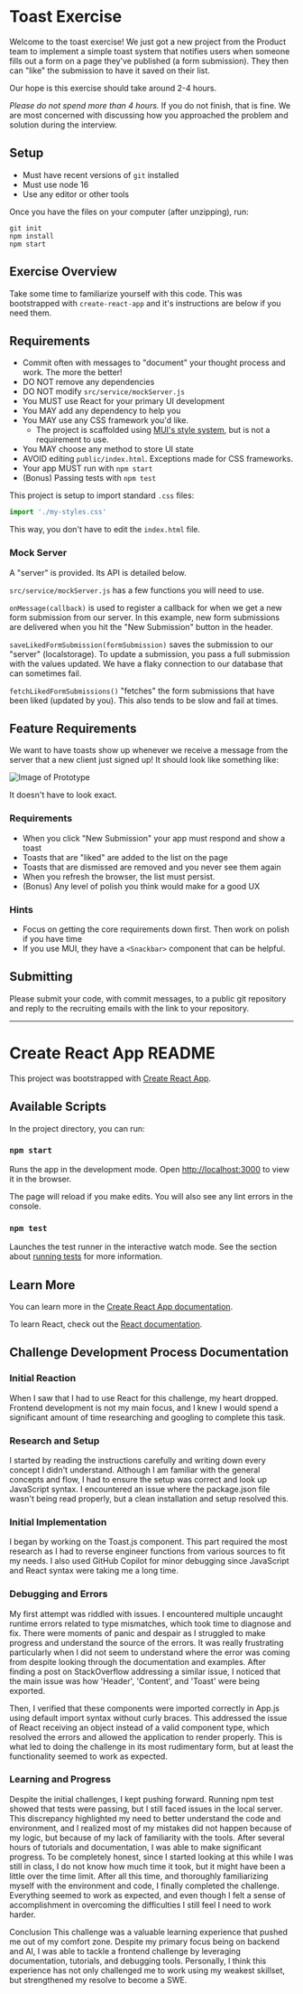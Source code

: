 # Toast Exercise

Welcome to the toast exercise! We just got a new project from the Product team to implement
a simple toast system that notifies users when someone fills out a form on a page they've published (a form submission).
They then can "like" the submission to have it saved on their list.

Our hope is this exercise should take around 2-4 hours.

_Please do not spend more than 4 hours._ If you do not finish, that is fine. We are
most concerned with discussing how you approached the problem and solution during the
interview.

## Setup

* Must have recent versions of `git` installed
* Must use node 16
* Use any editor or other tools

Once you have the files on your computer (after unzipping), run:

```shell
git init
npm install
npm start
```

## Exercise Overview

Take some time to familiarize yourself with this code. This was bootstrapped with `create-react-app`
and it's instructions are below if you need them.

## Requirements

* Commit often with messages to "document" your thought process and work. The more the better!
* DO NOT remove any dependencies
* DO NOT modify `src/service/mockServer.js`
* You MUST use React for your primary UI development
* You MAY add any dependency to help you
* You MAY use any CSS framework you'd like.
  * The project is scaffolded using [MUI's style system](https://mui.com/system/basics/), but is not a requirement to use.
* You MAY choose any method to store UI state
* AVOID editing `public/index.html`. Exceptions made for CSS frameworks.
* Your app MUST run with `npm start`
* (Bonus) Passing tests with `npm test`

This project is setup to import standard `.css` files:

```js
import './my-styles.css'
```

This way, you don't have to edit the `index.html` file.

### Mock Server

A "server" is provided. Its API is detailed below.

`src/service/mockServer.js` has a few functions you will need to use.

`onMessage(callback)` is used to register a callback for when we get a new form submission from
our server. In this example, new form submissions are delivered when you hit the "New Submission"
button in the header.

`saveLikedFormSubmission(formSubmission)` saves the submission to our "server" (localstorage). To update
a submission, you pass a full submission with the values updated. We have a flaky connection
to our database that can sometimes fail.

`fetchLikedFormSubmissions()` "fetches" the form submissions that have been liked (updated by you).
This also tends to be slow and fail at times.

## Feature Requirements

We want to have toasts show up whenever we receive a message from the server that a new client just
signed up! It should look like something like:

![Image of Prototype](prototype.png)

It doesn't have to look exact.

### Requirements

* When you click "New Submission" your app must respond and show a toast
* Toasts that are "liked" are added to the list on the page
* Toasts that are dismissed are removed and you never see them again
* When you refresh the browser, the list must persist.
* (Bonus) Any level of polish you think would make for a good UX

### Hints

* Focus on getting the core requirements down first. Then work on polish if you have time
* If you use MUI, they have a `<Snackbar>` component that can be helpful.

## Submitting

Please submit your code, with commit messages, to a public git repository and reply to
the recruiting emails with the link to your repository.

------------------------

Create React App README
================

This project was bootstrapped with [Create React App](https://github.com/facebook/create-react-app).

## Available Scripts

In the project directory, you can run:

### `npm start`

Runs the app in the development mode.
Open [http://localhost:3000](http://localhost:3000) to view it in the browser.

The page will reload if you make edits.
You will also see any lint errors in the console.

### `npm test`

Launches the test runner in the interactive watch mode.
See the section about [running tests](https://facebook.github.io/create-react-app/docs/running-tests) for more information.

## Learn More


You can learn more in the [Create React App documentation](https://facebook.github.io/create-react-app/docs/getting-started).

To learn React, check out the [React documentation](https://reactjs.org/).

## Challenge Development Process Documentation 

### Initial Reaction
When I saw that I had to use React for this challenge, my heart dropped. Frontend development is not my main focus, and I knew I would spend a significant amount of time researching and googling to complete this task.

### Research and Setup
I started by reading the instructions carefully and writing down every concept I didn't understand. Although I am familiar with the general concepts and flow, I had to ensure the setup was correct and look up JavaScript syntax. I encountered an issue where the package.json file wasn't being read properly, but a clean installation and setup resolved this.

### Initial Implementation
I began by working on the Toast.js component. This part required the most research as I had to reverse engineer functions from various sources to fit my needs. I also used GitHub Copilot for minor debugging since JavaScript and React syntax were taking me a long time.

### Debugging and Errors
My first attempt was riddled with issues. I encountered multiple uncaught runtime errors related to type mismatches, which took time to diagnose and fix. There were moments of panic and despair as I struggled to make progress and understand the source of the errors. It was really frustrating particularly when I did not seem to understand where the error was coming from despite looking through the documentation and examples. After finding a post on StackOverflow addressing a similar issue, I noticed that the main issue was how 'Header', 'Content', and 'Toast' were being exported.

Then, I verified that these components were imported correctly in App.js using default import syntax without curly braces. This addressed the issue of React receiving an object instead of a valid component type, which resolved the errors and allowed the application to render properly. This is what led to doing the challenge in its most rudimentary form, but at least the functionality seemed to work as expected.

### Learning and Progress
Despite the initial challenges, I kept pushing forward. Running npm test showed that tests were passing, but I still faced issues in the local server. This discrepancy highlighted my need to better understand the code and environment, and I realized most of my mistakes did not happen because of my logic, but because of my lack of familiarity with the tools. After several hours of tutorials and documentation, I was able to make significant progress. To be completely honest, since I started looking at this while I was still in class, I do not know how much time it took, but it might have been a little over the time limit. After all this time, and thoroughly familiarizing myself with the environment and code, I finally completed the challenge. Everything seemed to work as expected, and even though I felt a sense of accomplishment in overcoming the difficulties I still feel I need to work harder. 

Conclusion
This challenge was a valuable learning experience that pushed me out of my comfort zone. Despite my primary focus being on backend and AI, I was able to tackle a frontend challenge by leveraging documentation, tutorials, and debugging tools. Personally, I think this experience has not only challenged me to work using my weakest skillset, but strengthened my resolve to become a SWE.


